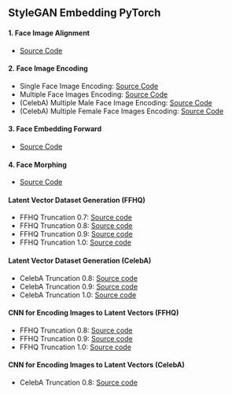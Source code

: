 ## StyleGAN Embedding PyTorch

#### <b>1. Face Image Alignment</b>

* [Source Code](/Face_Image_Alignment.ipynb)

#### <b>2. Face Image Encoding</b>

* Single Face Image Encoding: [Source Code](/Face_Image_Encoding.ipynb)
* Multiple Face Images Encoding: [Source Code](/Multiple_Face_Images_Encoding.ipynb)
* (CelebA) Multiple Male Face Image Encoding: [Source Code](/CelebA_Face_Images_Encoding_(Male).ipynb)
* (CelebA) Multiple Female Face Images Encoding: [Source Code](/CelebA_Face_Images_Encoding_(Female).ipynb)

#### <b>3. Face Embedding Forward</b>

* [Source Code](/Face_Embedding_Forward.ipynb)

#### <b>4. Face Morphing</b>

* [Source Code](/Face_Morphing.ipynb)

#### <b>Latent Vector Dataset Generation (FFHQ)</b>

* FFHQ Truncation 0.7: [Source code](/PyTorch_StyleGAN_Latent_Vector_Dataset_Generation_Based_on_InterFaceGAN.ipynb)
* FFHQ Truncation 0.8: [Source code](/PyTorch_StyleGAN_Latent_Vector_Dataset_Generation_Based_on_InterFaceGAN_(Truncation_80).ipynb)
* FFHQ Truncation 0.9: [Source code](/PyTorch_StyleGAN_Latent_Vector_Dataset_Generation_Based_on_InterFaceGAN_(Truncation_90).ipynb)
* FFHQ Truncation 1.0: [Source code](/PyTorch_StyleGAN_Latent_Vector_Dataset_Generation_Based_on_InterFaceGAN_(Truncation_100).ipynb)

#### <b>Latent Vector Dataset Generation (CelebA)</b>

* CelebA Truncation 0.8: [Source code](/PyTorch_StyleGAN_CelebA_Latent_Vector_Dataset_Generation_Based_on_InterFaceGAN_(Truncation_80).ipynb)
* CelebA Truncation 0.9: [Source code](/PyTorch_StyleGAN_CelebA_Latent_Vector_Dataset_Generation_Based_on_InterFaceGAN_(Truncation_90).ipynb)
* CelebA Truncation 1.0: [Source code](/PyTorch_StyleGAN_CelebA_Latent_Vector_Dataset_Generation_Based_on_InterFaceGAN_(Truncation_100).ipynb)

#### <b>CNN for Encoding Images to Latent Vectors (FFHQ)</b>

* FFHQ Truncation 0.8: [Source code](/PyTorch_CNN_for_Encoding_Images_to_Latent_Vectors_(Truncation_80).ipynb)
* FFHQ Truncation 0.9: [Source code](/PyTorch_CNN_for_Encoding_Images_to_Latent_Vectors_(Truncation_90).ipynb)
* FFHQ Truncation 1.0: [Source code](/PyTorch_CNN_for_Encoding_Images_to_Latent_Vectors_(Truncation_100).ipynb)

#### <b>CNN for Encoding Images to Latent Vectors (CelebA)</b>

* CelebA Truncation 0.8: [Source code](/PyTorch_CNN_for_Encoding_CelebA_Images_to_Latent_Vectors_(Truncation_80).ipynb)
